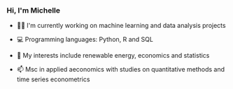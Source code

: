 ### Hi, I'm Michelle  

- 👩‍💻 I'm currently working on machine learning and data analysis projects

- 💻 Programming languages: Python, R and SQL

- 🎲 My interests include renewable energy, economics and statistics

- 📫 Msc in applied aeconomics with studies on quantitative methods and time series econometrics



<!--

 <div>
 <p align="left">
   <a href="https://github.com/michellemalher">
   <img height="175em" src="https://github-readme-stats.vercel.app/api?username=michellemalher&show_icons=true&theme=radical&include_all_commits=true&count_private=true"/>
   <img height="175em" src="https://github-readme-stats.vercel.app/api/top-langs/?username=michellemalher&layout=compact&langs_count=16&theme=radical"/>
<div>
 
<!--
  ![Snake animation](https://github.com/michellemalher/michellemalher/blob/output/github-contribution-grid-snake.svg)
-->
